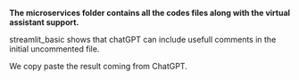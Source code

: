 **The microservices folder contains all the codes files along with the virtual assistant support.**

streamlit_basic shows that chatGPT can include usefull comments in the initial uncommented file.

We copy paste the result coming from ChatGPT.  
